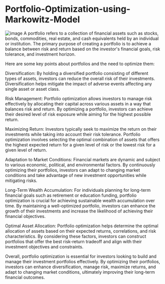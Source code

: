 # Portfolio-Optimization-using-Markowitz-Model
![image](https://github.com/AkshayAI007/Portfolio-Optimization-using-Markowitz-Model/assets/110448324/c86a7919-9edd-4c0a-afe8-a3e4761660b3)
A portfolio refers to a collection of financial assets such as stocks, bonds, commodities, real estate, and cash equivalents held by an individual or institution. The primary purpose of creating a portfolio is to achieve a balance between risk and return based on the investor's financial goals, risk tolerance, and investment horizon.

Here are some key points about portfolios and the need to optimize them:

Diversification: By holding a diversified portfolio consisting of different types of assets, investors can reduce the overall risk of their investments. Diversification helps mitigate the impact of adverse events affecting any single asset or asset class.

Risk Management: Portfolio optimization allows investors to manage risk effectively by allocating their capital across various assets in a way that balances risk and return. By optimizing a portfolio, investors can achieve their desired level of risk exposure while aiming for the highest possible return.

Maximizing Return: Investors typically seek to maximize the return on their investments while taking into account their risk tolerance. Portfolio optimization involves selecting the optimal combination of assets that offers the highest expected return for a given level of risk or the lowest risk for a given level of return.

Adaptation to Market Conditions: Financial markets are dynamic and subject to various economic, political, and environmental factors. By continuously optimizing their portfolios, investors can adapt to changing market conditions and take advantage of new investment opportunities while mitigating risks.

Long-Term Wealth Accumulation: For individuals planning for long-term financial goals such as retirement or education funding, portfolio optimization is crucial for achieving sustainable wealth accumulation over time. By maintaining a well-optimized portfolio, investors can enhance the growth of their investments and increase the likelihood of achieving their financial objectives.

Optimal Asset Allocation: Portfolio optimization helps determine the optimal allocation of assets based on their expected returns, correlations, and risk characteristics. By considering these factors, investors can construct portfolios that offer the best risk-return tradeoff and align with their investment objectives and constraints.

Overall, portfolio optimization is essential for investors looking to build and manage their investment portfolios effectively. By optimizing their portfolios, investors can enhance diversification, manage risk, maximize returns, and adapt to changing market conditions, ultimately improving their long-term financial outcomes.
